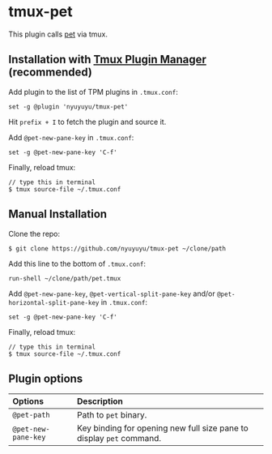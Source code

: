 # tmux-pet

This plugin calls [pet](https://github.com/knqyf263/pet) via tmux.


## Installation with [Tmux Plugin Manager](https://github.com/tmux-plugins/tpm) (recommended)

Add plugin to the list of TPM plugins in `.tmux.conf`:

    set -g @plugin 'nyuyuyu/tmux-pet'

Hit `prefix + I` to fetch the plugin and source it.

Add `@pet-new-pane-key` in `.tmux.conf`:

    set -g @pet-new-pane-key 'C-f'

Finally, reload tmux:

    // type this in terminal
    $ tmux source-file ~/.tmux.conf


## Manual Installation

Clone the repo:

    $ git clone https://github.com/nyuyuyu/tmux-pet ~/clone/path

Add this line to the bottom of `.tmux.conf`:

    run-shell ~/clone/path/pet.tmux

Add `@pet-new-pane-key`, `@pet-vertical-split-pane-key` and/or `@pet-horizontal-split-pane-key` in `.tmux.conf`:

    set -g @pet-new-pane-key 'C-f'

Finally, reload tmux:

    // type this in terminal
    $ tmux source-file ~/.tmux.conf


## Plugin options

| Options                          | Description                                                               |
|:---------------------------------|:--------------------------------------------------------------------------|
| `@pet-path`                      | Path to `pet` binary.                                                     |
| `@pet-new-pane-key`              | Key binding for opening new full size pane to display `pet` command.      |

